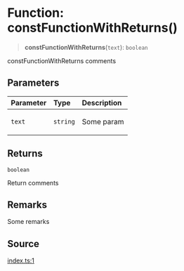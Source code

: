 # Function: constFunctionWithReturns()

> **constFunctionWithReturns**(`text`): `boolean`

constFunctionWithReturns comments

## Parameters

<table>
<thead>
<tr>
<th align="left">Parameter</th>
<th align="left">Type</th>
<th align="left">Description</th>
</tr>
</thead>
<tbody>
<tr>
<td>

`text`

</td>
<td>

`string`

</td>
<td>

Some param

</td>
</tr>
</tbody>
</table>

## Returns

`boolean`

Return comments

## Remarks

Some remarks

## Source

[index.ts:1](http://source-url)
